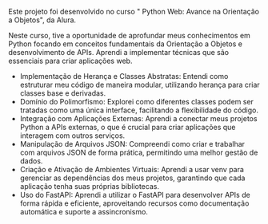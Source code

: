 

Este projeto foi desenvolvido no curso " Python Web: Avance na Orientação a Objetos", da Alura.

Neste curso, tive a oportunidade de aprofundar meus conhecimentos em Python focando em conceitos fundamentais da Orientação a Objetos e desenvolvimento de APIs. Aprendi a implementar técnicas que são essenciais para criar aplicações web.

- Implementação de Herança e Classes Abstratas: Entendi como estruturar meu código de maneira modular, utilizando herança para criar classes base e derivadas.
- Domínio do Polimorfismo: Explorei como diferentes classes podem ser tratadas como uma única interface, facilitando a flexibilidade do código.
- Integração com Aplicações Externas: Aprendi a conectar meus projetos Python a APIs externas, o que é crucial para criar aplicações que interagem com outros serviços.
- Manipulação de Arquivos JSON: Compreendi como criar e trabalhar com arquivos JSON de forma prática, permitindo uma melhor gestão de dados.
- Criação e Ativação de Ambientes Virtuais: Aprendi a usar venv para gerenciar as dependências dos meus projetos, garantindo que cada aplicação tenha suas próprias bibliotecas.
- Uso do FastAPI: Aprendi a utilizar o FastAPI para desenvolver APIs de forma rápida e eficiente, aproveitando recursos como documentação automática e suporte a assincronismo.
